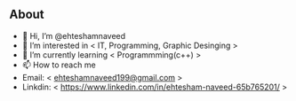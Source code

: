 ## About
- 👋 Hi, I’m @ehteshamnaveed
- 👀 I’m interested in < IT, Programming, Graphic Desinging >
- 🌱 I’m currently learning < Programmming(c++) >
- 📫 How to reach me 
- Email: < ehteshamnaveed199@gmail.com > 
- Linkdin: < https://www.linkedin.com/in/ehtesham-naveed-65b765201/ >

<!---
ehteshamnaveed/ehteshamnaveed is a ✨ special ✨ repository because its `README.md` (this file) appears on your GitHub profile.
You can click the Preview link to take a look at your changes.
--->
